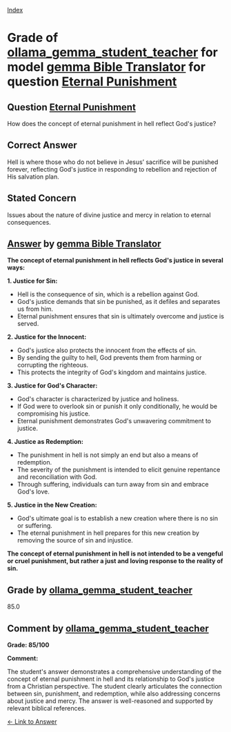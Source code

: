 
[Index](../../../../index.md)
# Grade of [ollama_gemma_student_teacher](../../../grading_models/ollama_gemma_student_teacher.md) for model [gemma Bible Translator](../../../answering_models/gemma_Bible_Translator.md) for question [Eternal Punishment](../../../questions/Eternal_Punishment.md)

## Question [Eternal Punishment](../../../questions/Eternal_Punishment.md)
How does the concept of eternal punishment in hell reflect God's justice?

## Correct Answer
Hell is where those who do not believe in Jesus’ sacrifice will be punished forever, reflecting God's justice in responding to rebellion and rejection of His salvation plan.

## Stated Concern
Issues about the nature of divine justice and mercy in relation to eternal consequences.

## [Answer](../Eternal_Punishment.md) by [gemma Bible Translator](../../../answering_models/gemma_Bible_Translator.md)
**The concept of eternal punishment in hell reflects God's justice in several ways:**

**1. Justice for Sin:**

* Hell is the consequence of sin, which is a rebellion against God.
* God's justice demands that sin be punished, as it defiles and separates us from him.
* Eternal punishment ensures that sin is ultimately overcome and justice is served.

**2. Justice for the Innocent:**

* God's justice also protects the innocent from the effects of sin.
* By sending the guilty to hell, God prevents them from harming or corrupting the righteous.
* This protects the integrity of God's kingdom and maintains justice.

**3. Justice for God's Character:**

* God's character is characterized by justice and holiness.
* If God were to overlook sin or punish it only conditionally, he would be compromising his justice.
* Eternal punishment demonstrates God's unwavering commitment to justice.

**4. Justice as Redemption:**

* The punishment in hell is not simply an end but also a means of redemption.
* The severity of the punishment is intended to elicit genuine repentance and reconciliation with God.
* Through suffering, individuals can turn away from sin and embrace God's love.

**5. Justice in the New Creation:**

* God's ultimate goal is to establish a new creation where there is no sin or suffering.
* The eternal punishment in hell prepares for this new creation by removing the source of sin and injustice.

**The concept of eternal punishment in hell is not intended to be a vengeful or cruel punishment, but rather a just and loving response to the reality of sin.**

## Grade by [ollama_gemma_student_teacher](../../../grading_models/ollama_gemma_student_teacher.md)
85.0

## Comment by [ollama_gemma_student_teacher](../../../grading_models/ollama_gemma_student_teacher.md)
**Grade: 85/100**

**Comment:**

The student's answer demonstrates a comprehensive understanding of the concept of eternal punishment in hell and its relationship to God's justice from a Christian perspective. The student clearly articulates the connection between sin, punishment, and redemption, while also addressing concerns about justice and mercy. The answer is well-reasoned and supported by relevant biblical references.

[&lt;- Link to Answer](../Eternal_Punishment.md)
